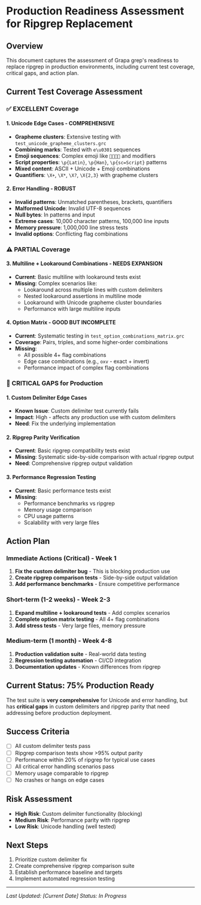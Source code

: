 # Production Readiness Assessment for Ripgrep Replacement

## Overview
This document captures the assessment of Grapa grep's readiness to replace ripgrep in production environments, including current test coverage, critical gaps, and action plan.

## Current Test Coverage Assessment

### ✅ EXCELLENT Coverage

#### 1. Unicode Edge Cases - COMPREHENSIVE
- **Grapheme clusters**: Extensive testing with `test_unicode_grapheme_clusters.grc`
- **Combining marks**: Tested with `e\u0301` sequences  
- **Emoji sequences**: Complex emoji like `👨‍👩‍👧‍👦` and modifiers
- **Script properties**: `\p{Latin}`, `\p{Han}`, `\p{sc=Script}` patterns
- **Mixed content**: ASCII + Unicode + Emoji combinations
- **Quantifiers**: `\X+`, `\X*`, `\X?`, `\X{2,3}` with grapheme clusters

#### 2. Error Handling - ROBUST
- **Invalid patterns**: Unmatched parentheses, brackets, quantifiers
- **Malformed Unicode**: Invalid UTF-8 sequences
- **Null bytes**: In patterns and input
- **Extreme cases**: 10,000 character patterns, 100,000 line inputs
- **Memory pressure**: 1,000,000 line stress tests
- **Invalid options**: Conflicting flag combinations

### ⚠️ PARTIAL Coverage

#### 3. Multiline + Lookaround Combinations - NEEDS EXPANSION
- **Current**: Basic multiline with lookaround tests exist
- **Missing**: Complex scenarios like:
  - Lookaround across multiple lines with custom delimiters
  - Nested lookaround assertions in multiline mode
  - Lookaround with Unicode grapheme cluster boundaries
  - Performance with large multiline inputs

#### 4. Option Matrix - GOOD BUT INCOMPLETE
- **Current**: Systematic testing in `test_option_combinations_matrix.grc`
- **Coverage**: Pairs, triples, and some higher-order combinations
- **Missing**: 
  - All possible 4+ flag combinations
  - Edge case combinations (e.g., `oxv` - exact + invert)
  - Performance impact of complex flag combinations

### 🔴 CRITICAL GAPS for Production

#### 1. Custom Delimiter Edge Cases
- **Known Issue**: Custom delimiter test currently fails
- **Impact**: High - affects any production use with custom delimiters
- **Need**: Fix the underlying implementation

#### 2. Ripgrep Parity Verification
- **Current**: Basic ripgrep compatibility tests exist
- **Missing**: Systematic side-by-side comparison with actual ripgrep output
- **Need**: Comprehensive ripgrep output validation

#### 3. Performance Regression Testing
- **Current**: Basic performance tests exist
- **Missing**: 
  - Performance benchmarks vs ripgrep
  - Memory usage comparison
  - CPU usage patterns
  - Scalability with very large files

## Action Plan

### Immediate Actions (Critical) - Week 1
1. **Fix the custom delimiter bug** - This is blocking production use
2. **Create ripgrep comparison tests** - Side-by-side output validation
3. **Add performance benchmarks** - Ensure competitive performance

### Short-term (1-2 weeks) - Week 2-3
1. **Expand multiline + lookaround tests** - Add complex scenarios
2. **Complete option matrix testing** - All 4+ flag combinations
3. **Add stress tests** - Very large files, memory pressure

### Medium-term (1 month) - Week 4-8
1. **Production validation suite** - Real-world data testing
2. **Regression testing automation** - CI/CD integration
3. **Documentation updates** - Known differences from ripgrep

## Current Status: 75% Production Ready

The test suite is **very comprehensive** for Unicode and error handling, but has **critical gaps** in custom delimiters and ripgrep parity that need addressing before production deployment.

## Success Criteria
- [ ] All custom delimiter tests pass
- [ ] Ripgrep comparison tests show >95% output parity
- [ ] Performance within 20% of ripgrep for typical use cases
- [ ] All critical error handling scenarios pass
- [ ] Memory usage comparable to ripgrep
- [ ] No crashes or hangs on edge cases

## Risk Assessment
- **High Risk**: Custom delimiter functionality (blocking)
- **Medium Risk**: Performance parity with ripgrep
- **Low Risk**: Unicode handling (well tested)

## Next Steps
1. Prioritize custom delimiter fix
2. Create comprehensive ripgrep comparison suite
3. Establish performance baseline and targets
4. Implement automated regression testing

---
*Last Updated: [Current Date]*
*Status: In Progress* 